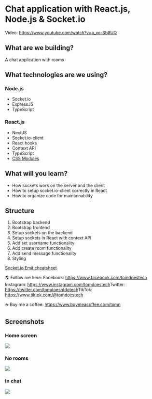 # Chat application with React.js, Node.js & Socket.io

Video: https://www.youtube.com/watch?v=a_xo-SbIfUQ

## What are we building?
A chat application with rooms

## What technologies are we using?
### Node.js
- Socket.io
- ExpressJS
- TypeScript

### React.js
- NextJS
- Socket.io-client
- React hooks
- Context API
- TypeScript
- [CSS Modules](https://nextjs.org/docs/basic-features/built-in-css-support#adding-component-level-css)

## What will you learn?
- How sockets work on the server and the client
- How to setup socket.io-client correctly in React
- How to organize code for maintainability

## Structure
1. Bootstrap backend
2. Bootstrap frontend
3. Setup sockets on the backend
4. Setup sockets in React with context API
5. Add set username functionality
6. Add create room functionality
7. Add send message functionality
8. Styling

[Socket.io Emit cheatsheet](https://socket.io/docs/v3/emit-cheatsheet/index.html)


🌎 Follow me here:
Facebook: https://www.facebook.com/tomdoestech​
Instagram: https://www.instagram.com/tomdoestech​
Twitter: https://twitter.com/tomdoesntdotech​
TikTok: https://www.tiktok.com/@tomdoestech


☕ Buy me a coffee: https://www.buymeacoffee.com/tomn

## Screenshots
### Home screen
![](./screenshots/1.png)
### No rooms
![](./screenshots/2.png)
### In chat
![](./screenshots/3.png)

